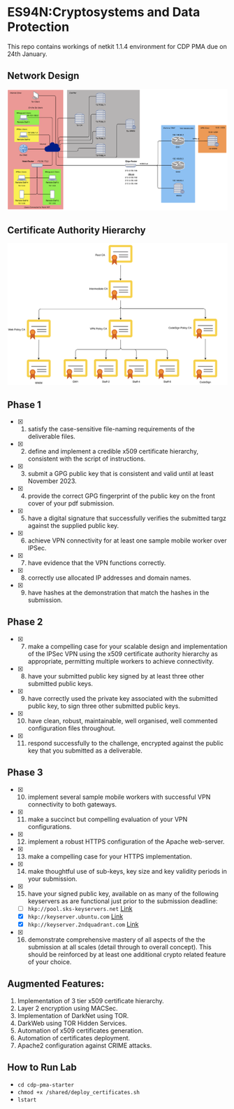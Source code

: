 # ES94N:Cryptosystems and Data Protection
This repo contains workings of netkit 1.1.4 environment for CDP PMA due on 24th January.

## Network Design
![Network Design](https://raw.githubusercontent.com/nikhilnayak98/cdp/main/Network%20Design.png)

## Certificate Authority Hierarchy
![Certificate](https://raw.githubusercontent.com/nikhilnayak98/cdp/main/Certificate%20Authority%20Hierarchy.png)

## Phase 1

- [x] 1. satisfy the case-sensitive file-naming requirements of the deliverable files.
- [x] 2. define and implement a credible x509 certificate hierarchy, consistent with the script of instructions.
- [x] 3. submit a GPG public key that is consistent and valid until at least November 2023.
- [x] 4. provide the correct GPG fingerprint of the public key on the front cover of your pdf submission.
- [x] 5. have a digital signature that successfully verifies the submitted targz against the supplied public key.
- [x] 6. achieve VPN connectivity for at least one sample mobile worker over IPSec.
- [x] 7. have evidence that the VPN functions correctly.
- [x] 8. correctly use allocated IP addresses and domain names.
- [x] 9. have hashes at the demonstration that match the hashes in the submission.

## Phase 2

- [x] 7. make a compelling case for your scalable design and implementation of the IPSec VPN using the x509 certificate authority hierarchy as appropriate, permitting multiple workers to achieve connectivity.
- [x] 8. have your submitted public key signed by at least three other submitted public keys.
- [x] 9. have correctly used the private key associated with the submitted public key, to sign three other submitted public keys.
- [x] 10. have clean, robust, maintainable, well organised, well commented configuration files throughout.
- [x] 11. respond successfully to the challenge, encrypted against the public key that you submitted as a deliverable.

## Phase 3

- [x] 10. implement several sample mobile workers with successful VPN connectivity to both gateways.
- [x] 11. make a succinct but compelling evaluation of your VPN configurations.
- [x] 12. implement a robust HTTPS configuration of the Apache web-server.
- [x] 13. make a compelling case for your HTTPS implementation.
- [x] 14. make thoughtful use of sub-keys, key size and key validity periods in your submission.
- [x] 15. have your signed public key, available on as many of the following keyservers as are functional just prior to the submission deadline:
  - [ ] <code>hkp://pool.sks-keyservers.net</code> [Link](https://sks-keyservers.net/)
  - [x] <code>hkp://keyserver.ubuntu.com</code> [Link](https://keyserver.ubuntu.com/)
  - [x] <code>hkp://keyserver.2ndquadrant.com</code> [Link](https://keyserver.2ndquadrant.com/)
- [x] 16. demonstrate comprehensive mastery of all aspects of the the submission at all scales (detail through to overall concept). This should be reinforced by at least one additional crypto related feature of your choice.

## Augmented Features:

1. Implementation of 3 tier x509 certificate hierarchy.
2. Layer 2 encryption using MACSec.
3. Implementation of DarkNet using TOR.
4. DarkWeb using TOR Hidden Services.
5. Automation of x509 certificates generation.
6. Automation of certificates deployment.
7. Apache2 configuration against CRIME attacks.

## How to Run Lab
- <code>cd cdp-pma-starter</code>
- <code>chmod +x /shared/deploy_certificates.sh</code>
- <code>lstart</code>
